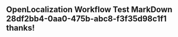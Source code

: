 <properties
ms.topic="hero-topic"
ms.test1="hero-topic"
ms.test2="test"/>

## OpenLocalization Workflow Test MarkDown 28df2bb4-0aa0-475b-abc8-f3f35d98c1f1 thanks!
<!--HONumber=Mar16_HO3-->

